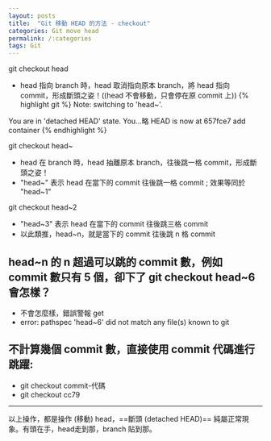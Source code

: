 ```yaml
---
layout: posts
title:  "Git 移動 HEAD 的方法 - checkout"
categories: Git move head
permalink: /:categories
tags: Git
---
```

git checkout head 
- head 指向 branch 時，head 取消指向原本 branch，將 head 指向 commit，形成斷頭之姿！((head 不會移動，只會停在原 commit 上))
{% highlight git %}
Note: switching to 'head~'.

You are in 'detached HEAD' state. You...略
HEAD is now at 657fce7 add container
{% endhighlight %}

git checkout head~
- head 在 branch 時，head 抽離原本 branch，往後跳一格 commit，形成斷頭之姿！
- "head~" 表示 head 在當下的 commit 往後跳一格 commit ; 效果等同於 "head~1"

git checkout head~2
- "head~3" 表示 head 在當下的 commit 往後跳三格 commit
- 以此類推，head~n，就是當下的 commit 往後跳 n 格 commit


## head~n 的 n 超過可以跳的 commit 數，例如 commit 數只有 5 個，卻下了 git checkout head~6 會怎樣？
- 不會怎麼樣，錯誤警報 get
- error: pathspec 'head~6' did not match any file(s) known to git

## 不計算幾個 commit 數，直接使用 commit 代碼進行跳躍:
- git checkout commit-代碼
- git checkout cc79

---

以上操作，都是操作 (移動) head，==斷頭 (detached HEAD)== 純屬正常現象。有頭在手，head走到那，branch 貼到那。